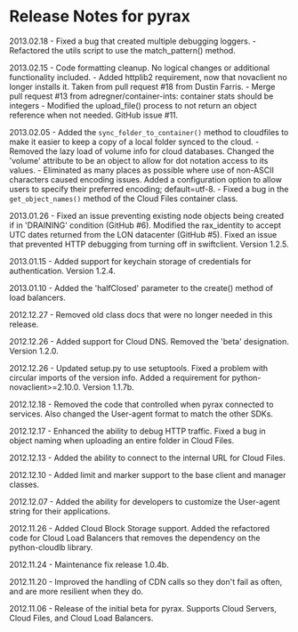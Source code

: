 # Release Notes for pyrax

2013.02.18 - Fixed a bug that created multiple debugging loggers.
           - Refactored the utils script to use the match_pattern() method.

2013.02.15 - Code formatting cleanup. No logical changes or additional
             functionality included.
           - Added httplib2 requirement, now that novaclient no longer installs
             it. Taken from pull request #18 from Dustin Farris.
           - Merge pull request #13 from adregner/container-ints: container
             stats should be integers
           - Modified the upload_file() process to not return an object
             reference when not needed. GitHub issue #11.

2013.02.05 - Added the `sync_folder_to_container()` method to cloudfiles to make it
             easier to keep a copy of a local folder synced to the cloud.
           - Removed the lazy load of volume info for cloud databases. Changed the
             'volume' attribute to be an object to allow for dot notation access
             to its values.
           - Eliminated as many places as possible where use of non-ASCII characters
             caused encoding issues. Added a configuration option to allow users to
             specify their preferred encoding; default=utf-8.
           - Fixed a bug in the `get_object_names()` method of the Cloud Files
             container class.

2013.01.26 - Fixed an issue preventing existing node objects being created if in
             'DRAINING' condition (GitHub #6). Modified the rax_identity to accept
             UTC dates returned from the LON datacenter (GitHub #5). Fixed an
             issue that prevented HTTP debugging from turning off in swiftclient.
             Version 1.2.5.

2013.01.15 - Added support for keychain storage of credentials for authentication.
             Version 1.2.4.

2013.01.10 - Added the 'halfClosed' parameter to the create() method of load balancers.

2012.12.27 - Removed old class docs that were no longer needed in this release.

2012.12.26 - Added support for Cloud DNS. Removed the 'beta' designation.
             Version 1.2.0.

2012.12.26 - Updated setup.py to use setuptools. Fixed a problem with circular
             imports of the version info. Added a requirement for
             python-novaclient>=2.10.0. Version 1.1.7b.

2012.12.18 - Removed the code that controlled when pyrax connected to services. Also
             changed the User-agent format to match the other SDKs.

2012.12.17 - Enhanced the ability to debug HTTP traffic. Fixed a bug in object naming
             when uploading an entire folder in Cloud Files.

2012.12.13 - Added the ability to connect to the internal URL for Cloud Files.

2012.12.10 - Added limit and marker support to the base client and manager classes.

2012.12.07 - Added the ability for developers to customize the User-agent string
             for their applications.

2012.11.26 - Added Cloud Block Storage support. Added the refactored code for
             Cloud Load Balancers that removes the dependency on the python-cloudlb
             library.

2012.11.24 - Maintenance fix release 1.0.4b.

2012.11.20 - Improved the handling of CDN calls so they don't fail as often, and
             are more resilient when they do.

2012.11.06 - Release of the initial beta for pyrax. Supports Cloud Servers, Cloud
             Files, and Cloud Load Balancers.
